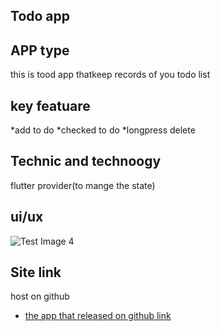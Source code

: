
## Todo app
## APP type
this is tood app thatkeep records of you todo list


## key featuare
*add to do
*checked to do 
*longpress delete


## Technic and technoogy
flutter
provider(to mange the state)


## ui/ux
![Test Image 4](https://github.com/tograh/testrepository/3DTest.png)


## Site link
host on github
- [the app that released on github link](https://isavtars.github.io/todoweb/#/)


